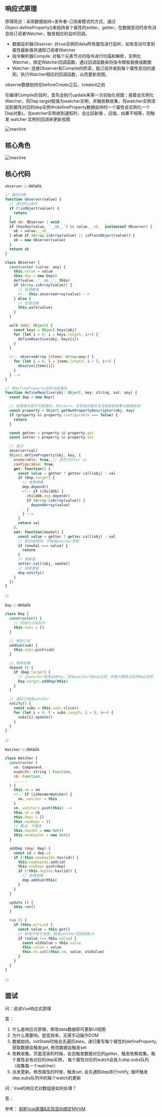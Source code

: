 ## 响应式原理
原理简述：采用数据劫持+发布者-订阅者模式的方式，通过Object.defineProperty()来劫持各个属性的setter，getter，在数据变动时发布消息给订阅者Watcher，触发相应的监听回调。
* 数据监听器Observer: 对vue实例的data所有属性进行监听，如有变动可拿到属性最新值并通知订阅者Watcher
* 指令解析器Compile: 对每个元素节点的指令进行扫描和解析，实例化Watcher，绑定Watcher回调函数，通过回调函数来将指令模板替换成数据
* Watcher: 连接Observer和Compile的桥梁，能订阅并收到每个属性变动的通知，执行Watcher相应的回调函数，从而更新视图。

observe数据劫持在beforeCreate之后，created之前

在编译Compile阶段时，首先会执行update来第一次初始化视图；接着会实例化Watcher，将Dep.target赋值为watcher实例，并触依赖收集，将watcher实例添加到属性对应的dep实例中(defineProperty数据劫持时一个属性会实例化一个Dep对象)。当watcher实例收到通知时，会比较新值 、旧值，如果不相等，则触发 watcher 实例的回调来更新视图

![reactive](@assets/vue/reactive/2.png)

## 核心角色
![reactive](@assets/vue/reactive/3.png)

## 核心代码
<code>observer</code>
::: details
```js
// 遍历对象
function observer(value) {
  // 递归终止条件
  if (!isObject(value)) {
    return
  }
  let ob: Observer | void
  if (hasOwn(value, '__ob__') && value.__ob__ instanceof Observer) {
    ob = value.__ob__
  } else if (Array.isArray(value) || isPlainObject(value)) {
    ob = new Observer(value)
  }
  return ob
}

class Observer {
  constructor (value: any) {
    this.value = value
    this.dep = new Dep()
    def(value, '__ob__', this)
    if (Array.isArray(value)) {
      // 处理数组
      <!-- this.observeArray(value) -->
    } else {
      // 处理对象
      this.walk(value)
    }
  }

  walk (obj: Object) {
    const keys = Object.keys(obj)
    for (let i = 0; i < keys.length; i++) {
      defineReactive(obj, keys[i])
    }
  }

  <!-- observeArray (items: Array<any>) {
    for (let i = 0, l = items.length; i < l; i++) {
      observe(items[i])
    }
  } -->
}

// 用defineProperty监听当前属性
function defineReactive(obj: Object, key: string, val: any) {
  const dep = new Dep()

  // 如果属性是不可配置的，则return。会导致该属性无法做依赖依集与数据劫持
  const property = Object.getOwnPropertyDescriptor(obj, key)
  if (property && property.configurable === false) {
    return
  }

  const getter = property && property.get
  const setter = property && property.set

  // 递归
  observer(val)
  Object.defineProperty(obj, key, {
    enumerable: true, // 是否可以for in
    configurable: true,
    get: function() {
      const value = getter ? getter.call(obj) : val
      if (Dep.target) {
        // 依赖收集
        dep.depend()
        <!-- if (childOb) {
          childOb.dep.depend()
          if (Array.isArray(value)) {
            dependArray(value)
          }
        } -->
      }
      return val
    },
    set: function(newVal) {
      const value = getter ? getter.call(obj) : val
      // 新旧值相同，不触发watcher更新
      if (newVal === value) {
        return
      }
      // 更新值
      setter.call(obj, newVal)
      // 派发更新
      dep.notify()
    }
  })
}
```
:::

<code>Dep</code>
::: details
```js
class Dep {
  constructor() {
    // 初始化订阅队列
    this.subs = []
  }

  // 增加订阅
  addSub(sub) {
    this.subs.push(sub)
  }

  // 依赖收集
  depend () {
    if (Dep.target) {
      // 让watcher调用addDep，添加watcher到dep实例，参数为属性对应的dep实例
      Dep.target.addDep(this)
    }
  }

  // 通知订阅者watcher
  notify() {
    const subs = this.subs.slice()
    for (let i = 0, l = subs.length; i < l; i++) {
      subs[i].update()
    }
  }
}
```
:::


<code>Watcher</code>
::: details
```js
class Watcher {
  constructor (
    vm: Component,
    expOrFn: string | Function,
    cb: Function,
    ......
  ) {
    this.vm = vm
    <!-- if (isRenderWatcher) {
      vm._watcher = this
    }
    vm._watchers.push(this) -->
    this.cb = cb
    this.deps = []
    this.newDeps = []
    // 集合。不重复
    this.depIds = new Set()
    this.newDepIds = new Set()
  }

  addDep (dep: Dep) {
    const id = dep.id
    if (!this.newDepIds.has(id)) {
      this.newDepIds.add(id)
      this.newDeps.push(dep)
      if (!this.depIds.has(id)) {
        // 依赖收集
        dep.addSub(this)
      }
    }
  }

  update () {
    this.run()
  }

  run () {
    if (this.active) {
      const value = this.get()
      // 新值不等于旧值，触发watcher回调函数cb
      if (value !== this.value) {
        const oldValue = this.value
        this.value = value
        this.cb.call(this.vm, value, oldValue)
      }
    }
  }
}
```
:::

## 面试
问：说说Vue响应式原理

答：
1. 什么是响应式原理，修改data数据即可更新UI视图
2. 为什么需要响。提高效率，无需手动操作DOM
3. 数据劫持。initState时候会去遍历data，递归重写每个属性的defineProperty, 获取数据会触发get, 修改数据会触发set
4. 依赖收集。页面渲染的时候，会去触发数据对应的getter，触发依赖收集。每个属性会有对应的dep实例， 每个属性对应的watch会放入dep.subs队列（收集每一个watcher）
5. 派发更新。修改属性的时候，触发set, 会先通知dep进行notify, 循环触发dep.subs队列中的每个watch的更新

问：Vue的响应式对数组是如何处理？

答：


参考：
[剖析Vue原理&实现双向绑定MVVM](https://segmentfault.com/a/1190000006599500)

<style scoped>
pre {
  max-height: 1500px!important;
}
</style>